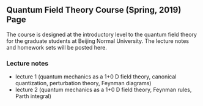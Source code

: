 ## Quantum Field Theory Course (Spring, 2019) Page

The course is designed at the introductory level to the quantum field theory for the graduate students at Beijing Normal University. The lecture notes and homework sets will be posted here.


### Lecture notes
- lecture 1 (quantum mechanics as a 1+0 D field theory, canonical quantization, perturbation theory, Feynman diagrams)
- lecture 2 (quantum mechanics as a 1+0 D field theory, Feynman rules, Parth integral)
